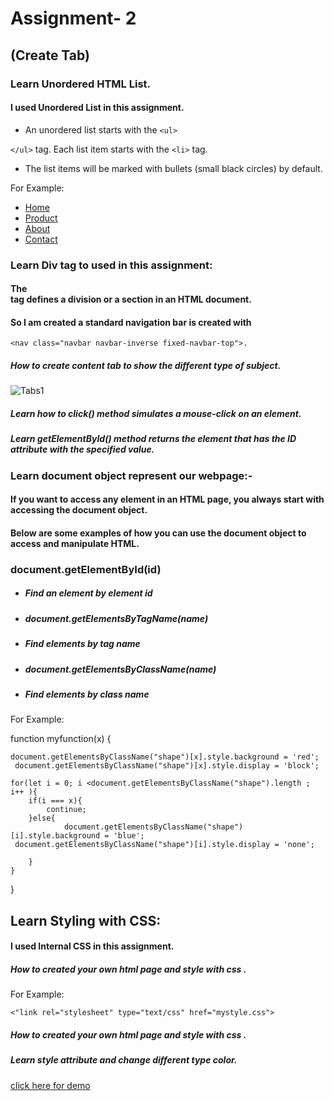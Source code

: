 # Assignment- 2

## (Create Tab)

### Learn Unordered HTML List.

#### I used Unordered List in this assignment.

- An unordered list starts with the ```<ul>```

```</ul>``` tag. Each list item starts with the ```<li>``` tag.

- The list items will be marked with bullets (small black circles) by default.


For Example:

 <ul class="nav navbar-nav">
      <li class="active" onclick="myfunction(0)"><a href="#menu1">Home</a></li>
      <li onclick="myfunction(1)"><a href="#menu2"  >Product</a></li>
      <li onclick="myfunction(2)"><a href="#menu3" >About</a></li>
      <li onclick="myfunction(3)"><a href="#menu3" >Contact</a></li>
</ul>


### Learn Div tag to used in this assignment:

#### The <div> tag defines a division or a section in an HTML document.


#### So I am created a standard navigation bar is created with
```<nav class="navbar navbar-inverse fixed-navbar-top">.```


##### How to create content tab to show the different type of subject.

![Tabs1](https://www.jqueryscript.net/images/Responsive-jQuery-Content-slider-with-HTML5-Liquid%20Slider.jpg)

##### Learn how to click() method simulates a mouse-click on an element. 

##### Learn getElementById() method returns the element that has the ID attribute with the specified value.


### Learn document object represent our webpage:-

#### If you want to access any element in an HTML page, you always start with accessing the document object.

#### Below are some examples of how you can use the document object to access and manipulate HTML.


### document.getElementById(id)	

- ##### **Find an element by element id**

- ##### **document.getElementsByTagName(name)**

- ##### **Find elements by tag name**

- ##### **document.getElementsByClassName(name)**

- ##### **Find elements by class name**


For Example:

function myfunction(x)
{
 	
 	document.getElementsByClassName("shape")[x].style.background = 'red';
 	 document.getElementsByClassName("shape")[x].style.display = 'block';

 	for(let i = 0; i <document.getElementsByClassName("shape").length ; i++ ){
 		if(i === x){
 			continue;
 		}else{
 			 	document.getElementsByClassName("shape")[i].style.background = 'blue';
 	 document.getElementsByClassName("shape")[i].style.display = 'none';

 		}
 	}
}




## Learn Styling with CSS:

#### I used Internal CSS in this assignment.

##### How to created your own html page and style with css .

For Example:


 ```<"link rel="stylesheet" type="text/css" href="mystyle.css">``` 



##### How to created your own html page and style with css .


##### Learn style attribute and change different type color.



[click here for demo](file:///Users/firojkhan/Desktop/mywork/Assignment-2/multipleclick.html#menu1)
